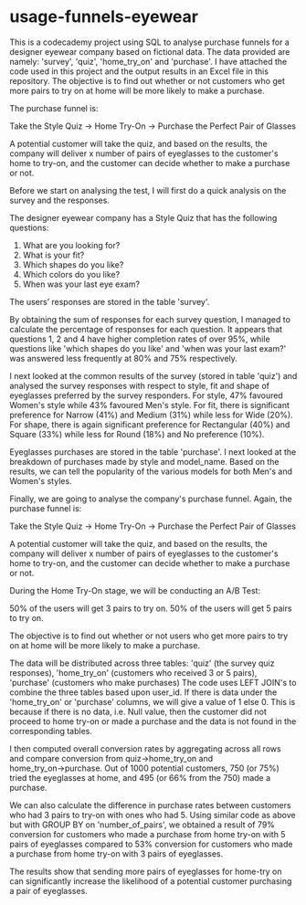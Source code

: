 # usage-funnels-eyewear

This is a codecademy project using SQL to analyse purchase funnels for a designer eyewear company based on fictional data. The data provided are namely: 'survey', 'quiz', 'home_try_on' and 'purchase'. I have attached the code used in this project and the output results in an Excel file in this repository. The objective is to find out whether or not customers who get more pairs to try on at home will be more likely to make a purchase.

The purchase funnel is:

Take the Style Quiz → Home Try-On → Purchase the Perfect Pair of Glasses

A potential customer will take the quiz, and based on the results, the company will deliver x number of pairs of eyeglasses to the customer's home to try-on, and the customer can decide whether to make a purchase or not.

Before we start on analysing the test, I will first do a quick analysis on the survey and the responses.

The designer eyewear company has a Style Quiz that has the following questions:
1. What are you looking for?
2. What is your fit?
3. Which shapes do you like?
4. Which colors do you like?
5. When was your last eye exam?

The users’ responses are stored in the table 'survey'.

By obtaining the sum of responses for each survey question, I managed to calculate the percentage of responses for each question. It appears that questions 1, 2 and 4 have higher completion rates of over 95%, while questions like 'which shapes do you like' and 'when was your last exam?' was answered less frequently at 80% and 75% respectively.

I next looked at the common results of the survey (stored in table 'quiz') and analysed the survey responses with respect to style, fit and shape of eyeglasses preferred by the survey responders. For style, 47% favoured Women's style while 43% favoured Men's style. For fit, there is significant preference for Narrow (41%) and Medium (31%) while less for Wide (20%). For shape, there is again significant preference for Rectangular (40%) and Square (33%) while less for Round (18%) and No preference (10%).

Eyeglasses purchases are stored in the table 'purchase'. I next looked at the breakdown of purchases made by style and model_name. Based on the results, we can tell the popularity of the various models for both Men's and Women's styles.

Finally, we are going to analyse the company's purchase funnel. Again, the purchase funnel is:

Take the Style Quiz → Home Try-On → Purchase the Perfect Pair of Glasses

A potential customer will take the quiz, and based on the results, the company will deliver x number of pairs of eyeglasses to the customer's home to try-on, and the customer can decide whether to make a purchase or not.

During the Home Try-On stage, we will be conducting an A/B Test:

50% of the users will get 3 pairs to try on.
50% of the users will get 5 pairs to try on.

The objective is to find out whether or not users who get more pairs to try on at home will be more likely to make a purchase.

The data will be distributed across three tables: 'quiz' (the survey quiz responses), 'home_try_on' (customers who received 3 or 5 pairs), 'purchase' (customers who make purchases) The code uses LEFT JOIN's to combine the three tables based upon user_id. If there is data under the 'home_try_on' or 'purchase' columns, we will give a value of 1 else 0. This is because if there is no data, i.e. Null value, then the customer did not proceed to home try-on or made a purchase and the data is not found in the corresponding tables. 

I then computed overall conversion rates by aggregating across all rows and compare conversion from quiz→home_try_on and home_try_on→purchase. Out of 1000 potential customers, 750 (or 75%) tried the eyeglasses at home, and 495 (or 66% from the 750) made a purchase.

We can also calculate the difference in purchase rates between customers who had 3 pairs to try-on with ones who had 5. Using similar code as above but with GROUP BY on 'number_of_pairs', we obtained a result of 79% conversion for customers who made a purchase from home try-on with 5 pairs of eyeglasses compared to 53% conversion for customers who made a purchase from home try-on with 3 pairs of eyeglasses. 

The results show that sending more pairs of eyeglasses for home-try on can significantly increase the likelihood of a potential customer purchasing a pair of eyeglasses.


